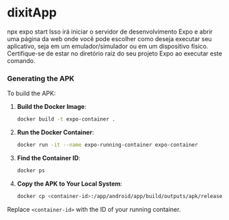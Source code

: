 # dixitApp

npx expo start
Isso irá iniciar o servidor de desenvolvimento Expo e abrir uma página da web onde você pode escolher como deseja executar seu aplicativo, seja em um emulador/simulador ou em um dispositivo físico. Certifique-se de estar no diretório raiz do seu projeto Expo ao executar este comando.

### Generating the APK

To build the APK:

1. **Build the Docker Image**:
   ```bash
   docker build -t expo-container .
   ```

2. **Run the Docker Container**:
   ```bash
   docker run -it --name expo-running-container expo-container
   ```

3. **Find the Container ID**:
   ```bash
   docker ps
   ```

4. **Copy the APK to Your Local System**:
   ```bash
   docker cp <container-id>:/app/android/app/build/outputs/apk/release/app-release.apk ~/Desktop/
   ```
Replace `<container-id>` with the ID of your running container.
